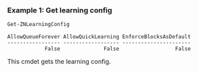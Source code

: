### Example 1: Get learning config
```powershell
Get-ZNLearningConfig
```

```output
AllowQueueForever AllowQuickLearning EnforceBlocksAsDefault
----------------- ------------------ ----------------------
            False              False                  False
```

This cmdet gets the learning config.

